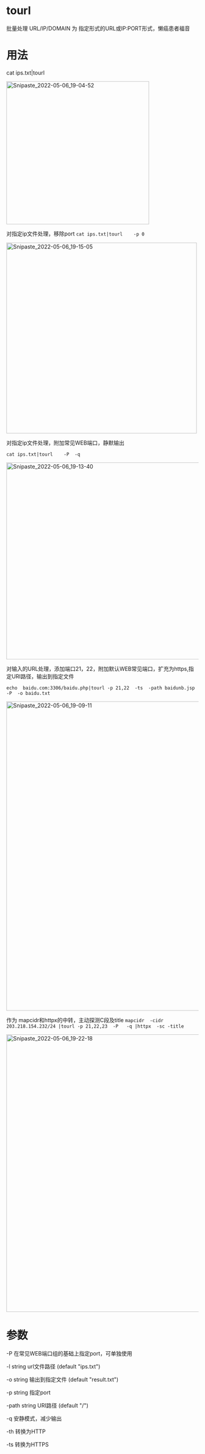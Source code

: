 # tourl
批量处理 URL/IP/DOMAIN 为 指定形式的URL或IP:PORT形式，懒癌患者福音

# 用法
cat ips.txt|tourl

<img width="374" alt="Snipaste_2022-05-06_19-04-52" src="https://user-images.githubusercontent.com/48342077/167122853-1dafd370-fac8-41b9-9b0e-e5b882092bc8.png">


对指定ip文件处理，移除port
`cat ips.txt|tourl    -p 0`

<img width="499" alt="Snipaste_2022-05-06_19-15-05" src="https://user-images.githubusercontent.com/48342077/167122888-5658d774-065c-4a4e-8d13-f6d8d31214c7.png">


对指定ip文件处理，附加常见WEB端口，静默输出

`cat ips.txt|tourl    -P  -q`

<img width="515" alt="Snipaste_2022-05-06_19-13-40" src="https://user-images.githubusercontent.com/48342077/167122909-5cdd6e29-ac16-4dbe-bb7b-0b348c8d83d3.png">


对输入的URL处理，添加端口21，22，附加默认WEB常见端口，扩充为https,指定URI路径，输出到指定文件

`echo  baidu.com:3306/baidu.php|tourl -p 21,22  -ts  -path baidunb.jsp  -P  -o baidu.txt`

<img width="809" alt="Snipaste_2022-05-06_19-09-11" src="https://user-images.githubusercontent.com/48342077/167122959-ee57d047-2922-4cfe-a331-46505317b655.png">


作为 mapcidr和httpx的中转，主动探测C段及title
`mapcidr  -cidr 203.218.154.232/24 |tourl -p 21,22,23  -P   -q |httpx  -sc -title`

<img width="726" alt="Snipaste_2022-05-06_19-22-18" src="https://user-images.githubusercontent.com/48342077/167122987-08da4fae-6bf6-4849-ab69-6584b51abbbf.png">

# 参数
  -P    在常见WEB端口组的基础上指定port，可单独使用
  
  -l string        url文件路径 (default "ips.txt")
        
  -o string        输出到指定文件 (default "result.txt")
        
  -p string        指定port
        
  -path string        URI路径 (default "/")
        
  -q    安静模式，减少输出
  
  -th        转换为HTTP
        
  -ts        转换为HTTPS



